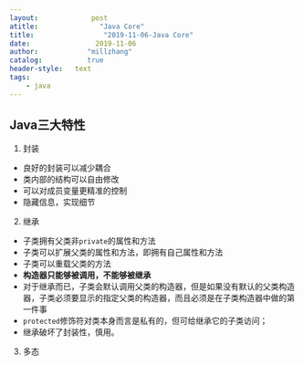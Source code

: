 ```yaml
---
layout:             post
atitle:               "Java Core"
title:                 "2019-11-06-Java Core"
date:                2019-11-06
author:            "millzhang"
catalog:           true
header-style:   text
tags:
    - java
---
```


## Java三大特性

1. 封装

- 良好的封装可以减少耦合
- 类内部的结构可以自由修改
- 可以对成员变量更精准的控制
- 隐藏信息，实现细节

2. 继承

- 子类拥有父类非`private`的属性和方法
- 子类可以扩展父类的属性和方法，即拥有自己属性和方法
- 子类可以重载父类的方法
- **构造器只能够被调用，不能够被继承**
- 对于继承而已，子类会默认调用父类的构造器，但是如果没有默认的父类构造器，子类必须要显示的指定父类的构造器，而且必须是在子类构造器中做的第一件事
- `protected`修饰符对类本身而言是私有的，但可给继承它的子类访问；
- 继承破坏了封装性，慎用。

3. 多态